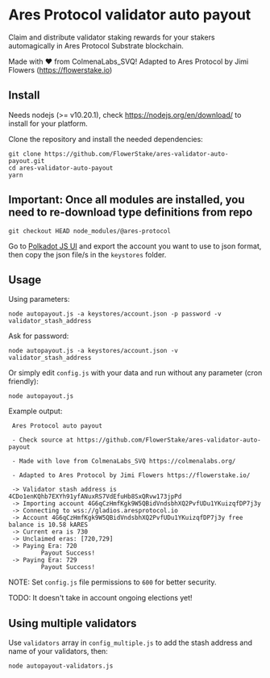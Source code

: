 # Ares Protocol validator auto payout

Claim and distribute validator staking rewards for your stakers automagically in Ares Protocol Substrate blockchain.

Made with ❤️ from ColmenaLabs_SVQ! Adapted to Ares Protocol by Jimi Flowers (https://flowerstake.io)

## Install

Needs nodejs (>= v10.20.1), check https://nodejs.org/en/download/ to install for your platform.

Clone the repository and install the needed dependencies:

```
git clone https://github.com/FlowerStake/ares-validator-auto-payout.git
cd ares-validator-auto-payout
yarn
```

## Important: Once all modules are installed, you need to re-download type definitions from repo

```
git checkout HEAD node_modules/@ares-protocol
```

Go to [Polkadot JS UI](https://js.aresprotocol.io/apps/#/accounts) and export the account you want to use to json format, then copy the json file/s in the `keystores` folder.

## Usage

Using parameters:

```
node autopayout.js -a keystores/account.json -p password -v validator_stash_address
```

Ask for password:

```
node autopayout.js -a keystores/account.json -v validator_stash_address
```

Or simply edit `config.js` with your data and run without any parameter (cron friendly):

```
node autopayout.js
```
Example output:

```
 Ares Protocol auto payout

 - Check source at https://github.com/FlowerStake/ares-validator-auto-payout

 - Made with love from ColmenaLabs_SVQ https://colmenalabs.org/

 - Adapted to Ares Protocol by Jimi Flowers https://flowerstake.io/

 -> Validator stash address is 4CDo1enKQhb7EXYh91yfANuxRS7VdEfuHb8SxQRvw173jpPd
 -> Importing account 4G6qCzHmfKgk9W5QBidVndsbhXQ2PvfUDu1YKuizqfDP7j3y
 -> Connecting to wss://gladios.aresprotocol.io
 -> Account 4G6qCzHmfKgk9W5QBidVndsbhXQ2PvfUDu1YKuizqfDP7j3y free balance is 10.58 kARES
 -> Current era is 730
 -> Unclaimed eras: [720,729]
 -> Paying Era: 720
         Payout Success!
 -> Paying Era: 729
         Payout Success!

```


NOTE: Set `config.js` file permissions to `600` for better security.

TODO: It doesn't take in account ongoing elections yet!

## Using multiple validators

Use `validators` array in `config_multiple.js` to add the stash address and name of your validators, then:

```
node autopayout-validators.js
```
